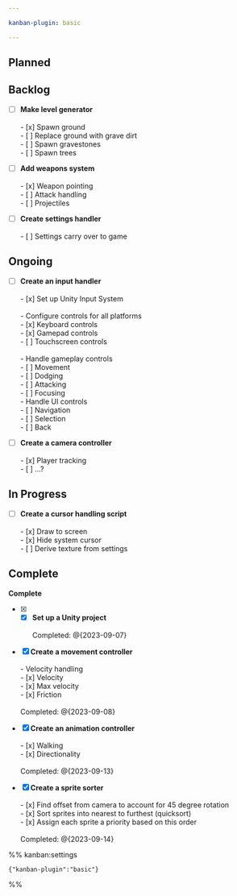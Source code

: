 ```yaml
---

kanban-plugin: basic

---
```


## Planned



## Backlog

- [ ] **Make level generator**<br><br> - [x] Spawn ground<br> - [ ] Replace ground with grave dirt<br> - [ ] Spawn gravestones<br> - [ ] Spawn trees
- [ ] **Add weapons system**<br><br> - [x] Weapon pointing<br> - [ ] Attack handling<br> - [ ] Projectiles
- [ ] **Create settings handler**<br><br> - [ ] Settings carry over to game


## Ongoing

- [ ] **Create an input handler**<br><br> - [x] Set up Unity Input System<br><br> - Configure controls for all platforms<br>	 - [x] Keyboard controls<br>	 - [x] Gamepad controls<br>	 - [ ] Touchscreen controls<br><br> - Handle gameplay controls<br>	 - [ ] Movement<br>	 - [ ] Dodging<br>	 - [ ] Attacking<br>	 - [ ] Focusing<br>- Handle UI controls<br>	-  [ ] Navigation<br>	-  [ ] Selection<br>	-  [ ] Back
- [ ] **Create a camera controller**<br><br> - [x] Player tracking<br> - [ ] ...?


## In Progress

- [ ] **Create a cursor handling script**<br><br> - [x] Draw to screen<br> - [x] Hide system cursor<br> - [ ] Derive texture from settings


## Complete

**Complete**
- [x] - [x] **Set up a Unity project**<br><br>Completed: @{2023-09-07}
- [x] **Create a movement controller**<br><br> - Velocity handling<br>	 - [x] Velocity<br>	 - [x] Max velocity<br>	 - [x] Friction<br><br>Completed: @{2023-09-08}
- [x] **Create an animation controller**<br><br> - [x] Walking<br> - [x] Directionality<br><br>Completed: @{2023-09-13}
- [x] **Create a sprite sorter**<br><br> - [x] Find offset from camera to account for 45 degree rotation<br> - [x] Sort sprites into nearest to furthest (quicksort)<br> - [x] Assign each sprite a priority based on this order<br><br>Completed: @{2023-09-14}




%% kanban:settings
```
{"kanban-plugin":"basic"}
```
%%